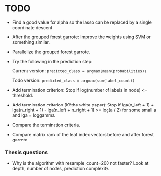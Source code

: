 # TODO

* Find a good value for alpha so the lasso can be replaced by a single coordinate descent
* After the grouped forest garrote: Improve the weights using SVM or something similar.
* Parallelize the grouped forest garrote.
* Try the following in the prediction step:

  Current version: `predicted_class = argmax(mean(probabilities))`
  
  Todo version: `predicted_class = argmax(sum(label_count))`
  
* Add termination criterion: Stop if log(number of labels in node) <= threshold.
* Add termination criterion (Köthe white paper): Stop if lga(n_left + 1) + lga(n_right + 1) - lga(n_left + n_right + 1) >= log(a / 2) for some small a and lga = loggamma.
* Compare the termination criteria.
* Compare matrix rank of the leaf index vectors before and after forest garrote.
  
  
### Thesis questions

* Why is the algorithm with resample_count=200 not faster? Look at depth, number of nodes, prediction complexity.

